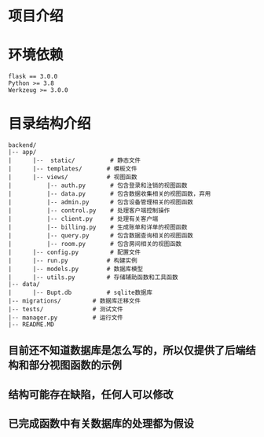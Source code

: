 # 项目介绍
  
# 环境依赖
    flask == 3.0.0
    Python >= 3.8
    Werkzeug >= 3.0.0   

# 目录结构介绍
```
backend/
|-- app/
|      |--  static/          # 静态文件
|      |-- templates/       # 模板文件
|      |-- views/           # 视图函数
|          |-- auth.py       # 包含登录和注销的视图函数  
|          |-- data.py       # 包含数据收集相关的视图函数，弃用
|          |-- admin.py      # 包含设备管理相关的视图函数
|          |-- control.py    # 处理客户端控制操作
|          |-- client.py     # 处理有关客户端
|          |-- billing.py    # 生成账单和详单的视图函数
|          |-- query.py      # 包含数据查询相关的视图函数
|          |-- room.py       # 包含房间相关的视图函数
|      |-- config.py         # 配置文件
|      |-- run.py           # 构建实例
|      |-- models.py        # 数据库模型
|      |-- utils.py         # 存储辅助函数和工具函数
|-- data/
|      |-- Bupt.db          # sqlite数据库
|-- migrations/         # 数据库迁移文件
|-- tests/              # 测试文件
|-- manager.py          # 运行文件
|-- README.MD        
```
## 目前还不知道数据库是怎么写的，所以仅提供了后端结构和部分视图函数的示例
## 结构可能存在缺陷，任何人可以修改
## 已完成函数中有关数据库的处理都为假设
